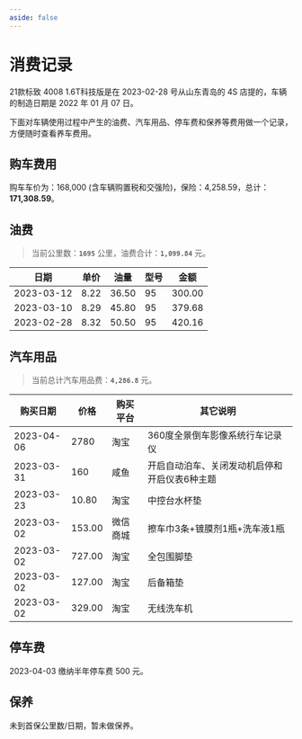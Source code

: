 ```yaml
---
aside: false
---
```


# 消费记录

21款标致 4008 1.6T科技版是在 2023-02-28 号从山东青岛的 4S 店提的，车辆的制造日期是 2022 年 01 月 07 日。

下面对车辆使用过程中产生的油费、汽车用品、停车费和保养等费用做一个记录，方便随时查看养车费用。

## 购车费用

购车车价为：168,000 (含车辆购置税和交强险)，保险：4,258.59，总计：**171,308.59**。

## 油费

> 当前公里数：**`1695`** 公里，油费合计：**`1,099.84`** 元。
> <!-- 300.00 + 379.68 + 420.16 = 1,099.84 -->

| 日期         | 单价   | 油量    | 型号 | 金额     |
|------------|------|-------|----|--------|
| 2023-03-12 | 8.22 | 36.50 | 95 | 300.00 |
| 2023-03-10 | 8.29 | 45.80 | 95 | 379.68 |
| 2023-02-28 | 8.32 | 50.50 | 95 | 420.16 |

## 汽车用品

> 当前总计汽车用品费：**`4,286.8`** 元。
> <!-- 10.80 + 153.00 + 727.00 + 127.00 + 329.00 + 160 + 2780 = 4,286.8 -->

| 购买日期       | 价格     | 购买平台 | 其它说明                    |
|------------|--------|------|-------------------------|
| 2023-04-06 | 2780   | 淘宝   | 360度全景倒车影像系统行车记录仪       |
| 2023-03-31 | 160    | 咸鱼   | 开启自动泊车、关闭发动机启停和开启仪表6种主题 |
| 2023-03-23 | 10.80  | 淘宝   | 中控台水杯垫                  |
| 2023-03-02 | 153.00 | 微信商城 | 擦车巾3条+镀膜剂1瓶+洗车液1瓶       |
| 2023-03-02 | 727.00 | 淘宝   | 全包围脚垫                   |
| 2023-03-02 | 127.00 | 淘宝   | 后备箱垫                    |
| 2023-03-02 | 329.00 | 淘宝   | 无线洗车机                   |

## 停车费

2023-04-03 缴纳半年停车费 500 元。

## 保养

未到首保公里数/日期，暂未做保养。